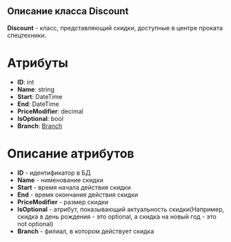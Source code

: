 ## Описание класса Discount
**Discount** - класс, представляющий скидки, доступные в центре проката спецтехники.
# Атрибуты
- **ID**: int
- **Name**: string
- **Start**: DateTime
- **End**: DateTime
- **PriceModifier**: decimal
- **IsOptional**: bool
- **Branch**: [Branch](https://github.com/dedneded/UML-Diargam/blob/main/Information/Branch.md)
# Описание атрибутов
- **ID** - идентификатор в БД
- **Name** - нименование скидки
- **Start** - время начала действия скидки
- **End** - время окончания действия скидки
- **PriceModifier** - размер скидки
- **IsOptional** - атрибут, показывающий актуальность скидки(Например, скидка в день рождения - это optional, а скидка на новый год - это not optional)
- **Branch** -  филиал, в котором действует скидка
